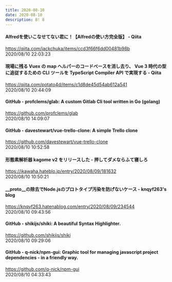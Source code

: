 ```yaml
---
title: 2020-08-10
date: 2020-08-10
description: B! 8
---
```


#### Alfredを使いこなせてない君に！【Alfredの使い方完全版】 - Qiita
https://qiita.com/jackchuka/items/ccd3f66f6dd00481b98b<br>
2020/08/10 22:03:23<br>


#### 現場に残る Vuex の map ヘルパーのコードベースを消し去り、 Vue 3 時代の型に追従するための CLI ツールを TypeScript Compiler API で実現する - Qiita
https://qiita.com/potato4d/items/c1d8de45d54ab612a541<br>
2020/08/10 20:44:09<br>


#### GitHub - profclems/glab: A custom Gitlab Cli tool written in Go (golang)
https://github.com/profclems/glab<br>
2020/08/10 14:09:07<br>


#### GitHub - davestewart/vue-trello-clone: A simple Trello clone
https://github.com/davestewart/vue-trello-clone<br>
2020/08/10 10:52:58<br>


#### 形態素解析器 kagome v2 をリリースした - 押してダメならふて寝しろ
https://ikawaha.hateblo.jp/entry/2020/08/09/181632<br>
2020/08/10 10:50:21<br>


#### __proto__の除去でNode.jsのプロトタイプ汚染を防げないケース - knqyf263's blog
https://knqyf263.hatenablog.com/entry/2020/08/09/234544<br>
2020/08/10 09:43:56<br>


#### GitHub - shikijs/shiki: A beautiful Syntax Highlighter.
https://github.com/shikijs/shiki<br>
2020/08/10 09:29:06<br>


#### GitHub - q-nick/npm-gui: Graphic tool for managing javascript project dependencies - in a friendly way.
https://github.com/q-nick/npm-gui<br>
2020/08/10 04:33:43<br>


